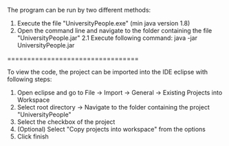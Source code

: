 The program can be run by two different methods:

1. Execute the file "UniversityPeople.exe" (min java version 1.8)
2. Open the command line and navigate to the folder containing the file "UniversityPeople.jar"
	2.1 Execute following command: java -jar UniversityPeople.jar

=================================

To view the code, the project can be imported into the IDE eclipse with following steps:
1. Open eclipse and go to File -> Import -> General -> Existing Projects into Workspace
2. Select root directory -> Navigate to the folder containing the project "UniversityPeople"
3. Select the checkbox of the project
4. (Optional) Select "Copy projects into workspace" from the options
5. Click finish
